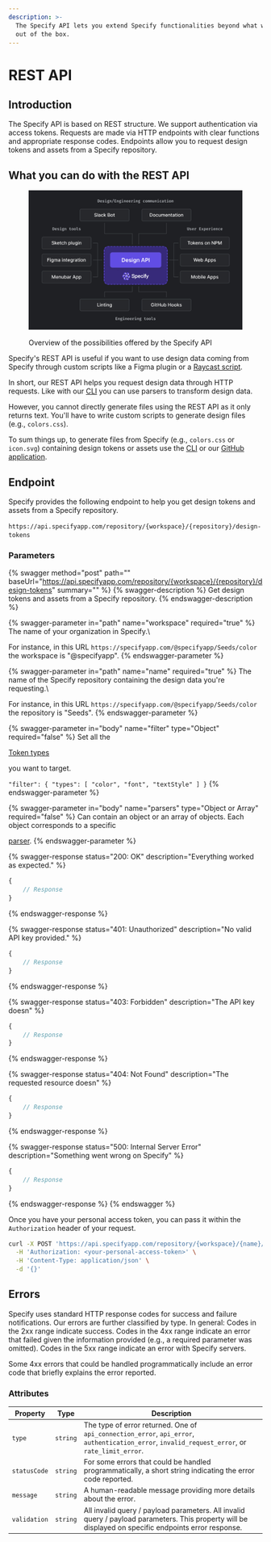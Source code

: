 ```yaml
---
description: >-
  The Specify API lets you extend Specify functionalities beyond what we provide
  out of the box.
---
```


# REST API

## Introduction

The Specify API is based on REST structure. We support authentication via access tokens. Requests are made via HTTP endpoints with clear functions and appropriate response codes. Endpoints allow you to request design tokens and assets from a Specify repository.

## What you can do with the REST API

<figure><img src="../front/documentation/.gitbook/assets/specify-api.jpg" alt=""><figcaption><p>Overview of the possibilities offered by the Specify API</p></figcaption></figure>

Specify's REST API is useful if you want to use design data coming from Specify through custom scripts like a Figma plugin or a [Raycast script](https://www.raycast.com/).

In short, our REST API helps you request design data through HTTP requests. Like with our [CLI](cli.md) you can use parsers to transform design data.

However, you cannot directly generate files using the REST API as it only returns text. You'll have to write custom scripts to generate design files (e.g., `colors.css`).

To sum things up, to generate files from Specify (e.g., `colors.css` or `icon.svg`) containing design tokens or assets use the [CLI](cli.md) or our [GitHub application](https://specifyapp.com/developers/github).

## Endpoint

Specify provides the following endpoint to help you get design tokens and assets from a Specify repository.

`https://api.specifyapp.com/repository/{workspace}/{repository}/design-tokens`

### Parameters

{% swagger method="post" path="" baseUrl="https://api.specifyapp.com/repository/{workspace}/{repository}/design-tokens" summary="" %}
{% swagger-description %}
Get design tokens and assets from a Specify repository.
{% endswagger-description %}

{% swagger-parameter in="path" name="workspace" required="true" %}
The name of your organization in Specify.\\

For instance, in this URL `https://specifyapp.com/@specifyapp/Seeds/color` the workspace is "@specifyapp".
{% endswagger-parameter %}

{% swagger-parameter in="path" name="name" required="true" %}
The name of the Specify repository containing the design data you're requesting.\\

For instance, in this URL `https://specifyapp.com/@specifyapp/Seeds/color` the repository is "Seeds".
{% endswagger-parameter %}

{% swagger-parameter in="body" name="filter" type="Object" required="false" %}
Set all the

[Token types](../concepts/token-types.md)

you want to target.



`"filter": { "types": [ "color", "font", "textStyle" ] }`
{% endswagger-parameter %}

{% swagger-parameter in="body" name="parsers" type="Object or Array" required="false" %}
Can contain an object or an array of objects. Each object corresponds to a specific

[parser](../concepts/parsers.md#all-parsers-available).
{% endswagger-parameter %}

{% swagger-response status="200: OK" description="Everything worked as expected." %}
```javascript
{
    // Response
}
```
{% endswagger-response %}

{% swagger-response status="401: Unauthorized" description="No valid API key provided." %}
```javascript
{
    // Response
}
```
{% endswagger-response %}

{% swagger-response status="403: Forbidden" description="The API key doesn" %}
```javascript
{
    // Response
}
```
{% endswagger-response %}

{% swagger-response status="404: Not Found" description="The requested resource doesn" %}
```javascript
{
    // Response
}
```
{% endswagger-response %}

{% swagger-response status="500: Internal Server Error" description="Something went wrong on Specify" %}
```javascript
{
    // Response
}
```
{% endswagger-response %}
{% endswagger %}

Once you have your personal access token, you can pass it within the `Authorization` header of your request.

```bash
curl -X POST 'https://api.specifyapp.com/repository/{workspace}/{name}/design-tokens' \
  -H 'Authorization: <your-personal-access-token>' \
  -H 'Content-Type: application/json' \
  -d '{}'
```

## Errors

Specify uses standard HTTP response codes for success and failure notifications. Our errors are further classified by type. In general: Codes in the 2xx range indicate success. Codes in the 4xx range indicate an error that failed given the information provided (e.g., a required parameter was omitted). Codes in the 5xx range indicate an error with Specify servers.

Some 4xx errors that could be handled programmatically include an error code that briefly explains the error reported.

### Attributes

| Property     | Type     | Description                                                                                                                                           |
| ------------ | -------- | ----------------------------------------------------------------------------------------------------------------------------------------------------- |
| `type`       | `string` | The type of error returned. One of `api_connection_error`, `api_error`, `authentication_error`, `invalid_request_error`, or `rate_limit_error`.       |
| `statusCode` | `string` | For some errors that could be handled programmatically, a short string indicating the error code reported.                                            |
| `message`    | `string` | A human-readable message providing more details about the error.                                                                                      |
| `validation` | `string` | All invalid query / payload parameters. All invalid query / payload parameters. This property will be displayed on specific endpoints error response. |
